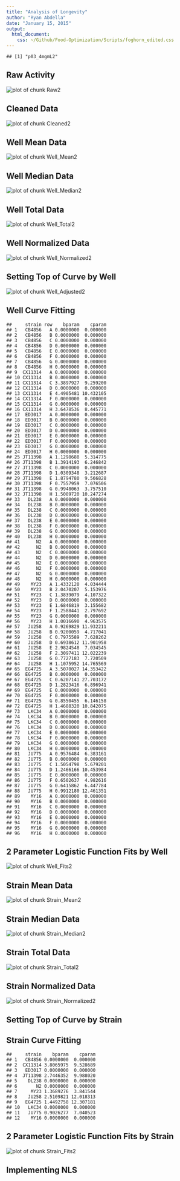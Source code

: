 ```yaml
---
title: "Analysis of Longevity"
author: "Ryan Abdella"
date: "January 15, 2015"
output:
  html_document:
    css: ~/Github/Food-Optimization/Scripts/foghorn_edited.css
---
```




```
## [1] "p03_4mgmL2"
```
 
## Raw Activity ##



![plot of chunk Raw2](Scripts/../Data/Processed/p03_4mgmL/p03_4mgmL2_Raw2-1.png) 

## Cleaned Data ##



![plot of chunk Cleaned2](Scripts/../Data/Processed/p03_4mgmL/p03_4mgmL2_Cleaned2-1.png) 



## Well Mean Data ##

![plot of chunk Well_Mean2](Scripts/../Data/Processed/p03_4mgmL/p03_4mgmL2_Well_Mean2-1.png) 

## Well Median Data ##

![plot of chunk Well_Median2](Scripts/../Data/Processed/p03_4mgmL/p03_4mgmL2_Well_Median2-1.png) 

## Well Total Data ##

![plot of chunk Well_Total2](Scripts/../Data/Processed/p03_4mgmL/p03_4mgmL2_Well_Total2-1.png) 

## Well Normalized Data ##



![plot of chunk Well_Normalized2](Scripts/../Data/Processed/p03_4mgmL/p03_4mgmL2_Well_Normalized2-1.png) 

## Setting Top of Curve by Well ##



![plot of chunk Well_Adjusted2](Scripts/../Data/Processed/p03_4mgmL/p03_4mgmL2_Well_Adjusted2-1.png) 

## Well Curve Fitting ##


```
##     strain row    bparam    cparam
## 1   CB4856   A 0.0000000  0.000000
## 2   CB4856   B 0.0000000  0.000000
## 3   CB4856   C 0.0000000  0.000000
## 4   CB4856   D 0.0000000  0.000000
## 5   CB4856   E 0.0000000  0.000000
## 6   CB4856   F 0.0000000  0.000000
## 7   CB4856   G 0.0000000  0.000000
## 8   CB4856   H 0.0000000  0.000000
## 9  CX11314   A 0.0000000  0.000000
## 10 CX11314   B 0.0000000  0.000000
## 11 CX11314   C 3.3897927  9.259200
## 12 CX11314   D 0.0000000  0.000000
## 13 CX11314   E 4.4905481 10.432105
## 14 CX11314   F 0.0000000  0.000000
## 15 CX11314   G 0.0000000  0.000000
## 16 CX11314   H 3.6478536  8.445771
## 17  ED3017   A 0.0000000  0.000000
## 18  ED3017   B 0.0000000  0.000000
## 19  ED3017   C 0.0000000  0.000000
## 20  ED3017   D 0.0000000  0.000000
## 21  ED3017   E 0.0000000  0.000000
## 22  ED3017   F 0.0000000  0.000000
## 23  ED3017   G 0.0000000  0.000000
## 24  ED3017   H 0.0000000  0.000000
## 25 JT11398   A 1.1298688  5.314775
## 26 JT11398   B 1.3914193  6.246842
## 27 JT11398   C 0.0000000  0.000000
## 28 JT11398   D 1.0309348  3.212687
## 29 JT11398   E 1.8794780  9.566828
## 30 JT11398   F 0.7557959  7.076506
## 31 JT11398   G 0.9948063  3.757510
## 32 JT11398   H 1.5089720 10.247274
## 33   DL238   A 0.0000000  0.000000
## 34   DL238   B 0.0000000  0.000000
## 35   DL238   C 0.0000000  0.000000
## 36   DL238   D 0.0000000  0.000000
## 37   DL238   E 0.0000000  0.000000
## 38   DL238   F 0.0000000  0.000000
## 39   DL238   G 0.0000000  0.000000
## 40   DL238   H 0.0000000  0.000000
## 41      N2   A 0.0000000  0.000000
## 42      N2   B 0.0000000  0.000000
## 43      N2   C 0.0000000  0.000000
## 44      N2   D 0.0000000  0.000000
## 45      N2   E 0.0000000  0.000000
## 46      N2   F 0.0000000  0.000000
## 47      N2   G 0.0000000  0.000000
## 48      N2   H 0.0000000  0.000000
## 49    MY23   A 1.4332120  4.034444
## 50    MY23   B 2.0470207  5.153976
## 51    MY23   C 1.3839079  4.107322
## 52    MY23   D 0.0000000  0.000000
## 53    MY23   E 1.6846819  3.155682
## 54    MY23   F 1.2588441  2.797692
## 55    MY23   G 0.0000000  0.000000
## 56    MY23   H 1.0016690  4.963575
## 57   JU258   A 0.9269829 11.932211
## 58   JU258   B 0.9200059  4.717041
## 59   JU258   C 0.7975589  7.628262
## 60   JU258   D 0.6938612 11.901958
## 61   JU258   E 2.9824548  7.034545
## 62   JU258   F 2.3097411 12.022239
## 63   JU258   G 0.7727183  7.720509
## 64   JU258   H 1.1075952 14.765569
## 65  EG4725   A 3.5070027 14.353422
## 66  EG4725   B 0.0000000  0.000000
## 67  EG4725   C 0.6207141 27.703172
## 68  EG4725   D 1.2823416  6.896941
## 69  EG4725   E 0.0000000  0.000000
## 70  EG4725   F 0.0000000  0.000000
## 71  EG4725   G 0.8550455  6.146158
## 72  EG4725   H 1.4688320 10.842075
## 73   LKC34   A 0.0000000  0.000000
## 74   LKC34   B 0.0000000  0.000000
## 75   LKC34   C 0.0000000  0.000000
## 76   LKC34   D 0.0000000  0.000000
## 77   LKC34   E 0.0000000  0.000000
## 78   LKC34   F 0.0000000  0.000000
## 79   LKC34   G 0.0000000  0.000000
## 80   LKC34   H 0.0000000  0.000000
## 81   JU775   A 0.9576484  6.383161
## 82   JU775   B 0.0000000  0.000000
## 83   JU775   C 1.5054798  5.679201
## 84   JU775   D 1.2466166 10.453984
## 85   JU775   E 0.0000000  0.000000
## 86   JU775   F 0.6502637  4.982616
## 87   JU775   G 0.6415862  6.447784
## 88   JU775   H 0.9912180 12.461351
## 89    MY16   A 0.0000000  0.000000
## 90    MY16   B 0.0000000  0.000000
## 91    MY16   C 0.0000000  0.000000
## 92    MY16   D 0.0000000  0.000000
## 93    MY16   E 0.0000000  0.000000
## 94    MY16   F 0.0000000  0.000000
## 95    MY16   G 0.0000000  0.000000
## 96    MY16   H 0.0000000  0.000000
```

## 2 Parameter Logistic Function Fits by Well ##



![plot of chunk Well_Fits2](Scripts/../Data/Processed/p03_4mgmL/p03_4mgmL2_Well_Fits2-1.png) 

## Strain Mean Data ##



![plot of chunk Strain_Mean2](Scripts/../Data/Processed/p03_4mgmL/p03_4mgmL2_Strain_Mean2-1.png) 

## Strain Median Data ##

![plot of chunk Strain_Median2](Scripts/../Data/Processed/p03_4mgmL/p03_4mgmL2_Strain_Median2-1.png) 

## Strain Total Data ##

![plot of chunk Strain_Total2](Scripts/../Data/Processed/p03_4mgmL/p03_4mgmL2_Strain_Total2-1.png) 

## Strain Normalized Data ##



![plot of chunk Strain_Normalized2](Scripts/../Data/Processed/p03_4mgmL/p03_4mgmL2_Strain_Normalized2-1.png) 

## Setting Top of Curve by Strain ##





## Strain Curve Fitting ##


```
##     strain    bparam    cparam
## 1   CB4856 0.0000000  0.000000
## 2  CX11314 3.8065975  9.528689
## 3   ED3017 0.0000000  0.000000
## 4  JT11398 2.7446352  9.988020
## 5    DL238 0.0000000  0.000000
## 6       N2 0.0000000  0.000000
## 7     MY23 1.3689276  3.841544
## 8    JU258 2.5109821 12.018313
## 9   EG4725 1.4492758 12.307181
## 10   LKC34 0.0000000  0.000000
## 11   JU775 0.9026277  7.040523
## 12    MY16 0.0000000  0.000000
```

## 2 Parameter Logistic Function Fits by Strain ##



![plot of chunk Strain_Fits2](Scripts/../Data/Processed/p03_4mgmL/p03_4mgmL2_Strain_Fits2-1.png) 

## Implementing NLS ##


